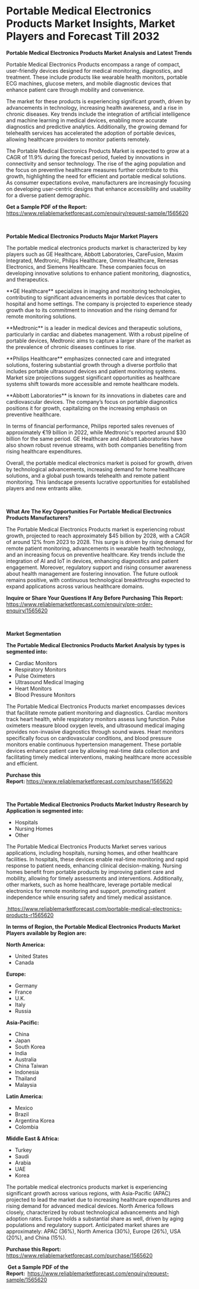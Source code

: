 <p><h1>Portable Medical Electronics Products Market Insights, Market Players and Forecast Till 2032</h1></p><p><strong>Portable Medical Electronics Products Market Analysis and Latest Trends</strong></p>
<p><p>Portable Medical Electronics Products encompass a range of compact, user-friendly devices designed for medical monitoring, diagnostics, and treatment. These include products like wearable health monitors, portable ECG machines, glucose meters, and mobile diagnostic devices that enhance patient care through mobility and convenience. </p><p>The market for these products is experiencing significant growth, driven by advancements in technology, increasing health awareness, and a rise in chronic diseases. Key trends include the integration of artificial intelligence and machine learning in medical devices, enabling more accurate diagnostics and predictive analytics. Additionally, the growing demand for telehealth services has accelerated the adoption of portable devices, allowing healthcare providers to monitor patients remotely. </p><p>The Portable Medical Electronics Products Market is expected to grow at a CAGR of 11.9% during the forecast period, fueled by innovations in connectivity and sensor technology. The rise of the aging population and the focus on preventive healthcare measures further contribute to this growth, highlighting the need for efficient and portable medical solutions. As consumer expectations evolve, manufacturers are increasingly focusing on developing user-centric designs that enhance accessibility and usability for a diverse patient demographic.</p></p>
<p><strong>Get a Sample PDF of the Report:&nbsp;</strong> <a href="https://www.reliablemarketforecast.com/enquiry/request-sample/1565620?utm_campaign=2472&utm_medium=2&utm_source=Github&utm_content=ia&utm_term=16042025&utm_id=portable-medical-electronics-products">https://www.reliablemarketforecast.com/enquiry/request-sample/1565620</a></p>
<p>&nbsp;</p>
<p><strong>Portable Medical Electronics Products Major Market Players</strong></p>
<p><p>The portable medical electronics products market is characterized by key players such as GE Healthcare, Abbott Laboratories, CareFusion, Maxim Integrated, Medtronic, Philips Healthcare, Omron Healthcare, Renesas Electronics, and Siemens Healthcare. These companies focus on developing innovative solutions to enhance patient monitoring, diagnostics, and therapeutics.</p><p>**GE Healthcare** specializes in imaging and monitoring technologies, contributing to significant advancements in portable devices that cater to hospital and home settings. The company is projected to experience steady growth due to its commitment to innovation and the rising demand for remote monitoring solutions.</p><p>**Medtronic** is a leader in medical devices and therapeutic solutions, particularly in cardiac and diabetes management. With a robust pipeline of portable devices, Medtronic aims to capture a larger share of the market as the prevalence of chronic diseases continues to rise.</p><p>**Philips Healthcare** emphasizes connected care and integrated solutions, fostering substantial growth through a diverse portfolio that includes portable ultrasound devices and patient monitoring systems. Market size projections suggest significant opportunities as healthcare systems shift towards more accessible and remote healthcare models.</p><p>**Abbott Laboratories** is known for its innovations in diabetes care and cardiovascular devices. The company’s focus on portable diagnostics positions it for growth, capitalizing on the increasing emphasis on preventive healthcare.</p><p>In terms of financial performance, Philips reported sales revenues of approximately €19 billion in 2022, while Medtronic's reported around $30 billion for the same period. GE Healthcare and Abbott Laboratories have also shown robust revenue streams, with both companies benefiting from rising healthcare expenditures.</p><p>Overall, the portable medical electronics market is poised for growth, driven by technological advancements, increasing demand for home healthcare solutions, and a global push towards telehealth and remote patient monitoring. This landscape presents lucrative opportunities for established players and new entrants alike.</p></p>
<p>&nbsp;</p>
<p><strong>What Are The Key Opportunities For Portable Medical Electronics Products Manufacturers?</strong></p>
<p><p>The Portable Medical Electronics Products market is experiencing robust growth, projected to reach approximately $45 billion by 2028, with a CAGR of around 12% from 2023 to 2028. This surge is driven by rising demand for remote patient monitoring, advancements in wearable health technology, and an increasing focus on preventive healthcare. Key trends include the integration of AI and IoT in devices, enhancing diagnostics and patient engagement. Moreover, regulatory support and rising consumer awareness about health management are fostering innovation. The future outlook remains positive, with continuous technological breakthroughs expected to expand applications across various healthcare domains.</p></p>
<p><strong>Inquire or Share Your Questions If Any Before Purchasing This Report:</strong> <a href="https://www.reliablemarketforecast.com/enquiry/pre-order-enquiry/1565620?utm_campaign=2472&utm_medium=2&utm_source=Github&utm_content=ia&utm_term=16042025&utm_id=portable-medical-electronics-products">https://www.reliablemarketforecast.com/enquiry/pre-order-enquiry/1565620</a></p>
<p>&nbsp;</p>
<p><strong>Market Segmentation</strong></p>
<p><strong>The Portable Medical Electronics Products Market Analysis by types is segmented into:</strong></p>
<p><ul><li>Cardiac Monitors</li><li>Respiratory Monitors</li><li>Pulse Oximeters</li><li>Ultrasound Medical Imaging</li><li>Heart Monitors</li><li>Blood Pressure Monitors</li></ul></p>
<p><p>The Portable Medical Electronics Products market encompasses devices that facilitate remote patient monitoring and diagnostics. Cardiac monitors track heart health, while respiratory monitors assess lung function. Pulse oximeters measure blood oxygen levels, and ultrasound medical imaging provides non-invasive diagnostics through sound waves. Heart monitors specifically focus on cardiovascular conditions, and blood pressure monitors enable continuous hypertension management. These portable devices enhance patient care by allowing real-time data collection and facilitating timely medical interventions, making healthcare more accessible and efficient.</p></p>
<p><strong>Purchase this Report:&nbsp;</strong><a href="https://www.reliablemarketforecast.com/purchase/1565620?utm_campaign=2472&utm_medium=2&utm_source=Github&utm_content=ia&utm_term=16042025&utm_id=portable-medical-electronics-products">https://www.reliablemarketforecast.com/purchase/1565620</a></p>
<p>&nbsp;</p>
<p><strong>The Portable Medical Electronics Products Market Industry Research by Application is segmented into:</strong></p>
<p><ul><li>Hospitals</li><li>Nursing Homes</li><li>Other</li></ul></p>
<p><p>The Portable Medical Electronics Products Market serves various applications, including hospitals, nursing homes, and other healthcare facilities. In hospitals, these devices enable real-time monitoring and rapid response to patient needs, enhancing clinical decision-making. Nursing homes benefit from portable products by improving patient care and mobility, allowing for timely assessments and interventions. Additionally, other markets, such as home healthcare, leverage portable medical electronics for remote monitoring and support, promoting patient independence while ensuring safety and timely medical assistance.</p></p>
<p><a href="https://www.reliablemarketforecast.com/portable-medical-electronics-products-r1565620?utm_campaign=2472&utm_medium=2&utm_source=Github&utm_content=ia&utm_term=16042025&utm_id=portable-medical-electronics-products">&nbsp;https://www.reliablemarketforecast.com/portable-medical-electronics-products-r1565620</a></p>
<p><strong>In terms of Region, the Portable Medical Electronics Products Market Players available by Region are:</strong></p>
<p>
    <p> <strong> North America: </strong>
        <ul>
            <li>United States</li>
            <li>Canada</li>
        </ul>
        </p> 
    <p> <strong> Europe: </strong>
        <ul>
            <li>Germany</li>
            <li>France</li>
            <li>U.K.</li>
            <li>Italy</li>
            <li>Russia</li>
        </ul>
        </p> 
    <p> <strong> Asia-Pacific: </strong>
        <ul>
            <li>China</li>
            <li>Japan</li>
            <li>South Korea</li>
            <li>India</li>
            <li>Australia</li>
            <li>China Taiwan</li>
            <li>Indonesia</li>
            <li>Thailand</li>
            <li>Malaysia</li>
        </ul>
        </p> 
    <p> <strong> Latin America: </strong>
        <ul>
            <li>Mexico</li>
            <li>Brazil</li>
            <li>Argentina Korea</li>
            <li>Colombia</li>
        </ul>
        </p> 
    <p> <strong> Middle East & Africa: </strong>
        <ul>
            <li>Turkey</li>
            <li>Saudi</li>
            <li>Arabia</li>
            <li>UAE</li>
            <li>Korea</li>
        </ul>
    </p>
    </p>
<p><p>The portable medical electronics products market is experiencing significant growth across various regions, with Asia-Pacific (APAC) projected to lead the market due to increasing healthcare expenditures and rising demand for advanced medical devices. North America follows closely, characterized by robust technological advancements and high adoption rates. Europe holds a substantial share as well, driven by aging populations and regulatory support. Anticipated market shares are approximately: APAC (36%), North America (30%), Europe (26%), USA (20%), and China (15%).</p></p>
<p><strong>Purchase this Report: </strong><a href="https://www.reliablemarketforecast.com/purchase/1565620?utm_campaign=2472&utm_medium=2&utm_source=Github&utm_content=ia&utm_term=16042025&utm_id=portable-medical-electronics-products">https://www.reliablemarketforecast.com/purchase/1565620</a></p>
<p>&nbsp;<strong>Get a Sample PDF of the Report:&nbsp;&nbsp;</strong><a href="https://www.reliablemarketforecast.com/enquiry/request-sample/1565620?utm_campaign=2472&utm_medium=2&utm_source=Github&utm_content=ia&utm_term=16042025&utm_id=portable-medical-electronics-products">https://www.reliablemarketforecast.com/enquiry/request-sample/1565620</a></p>
<p><strong></strong></p>
<p><p></p><p></p><p></p></p>